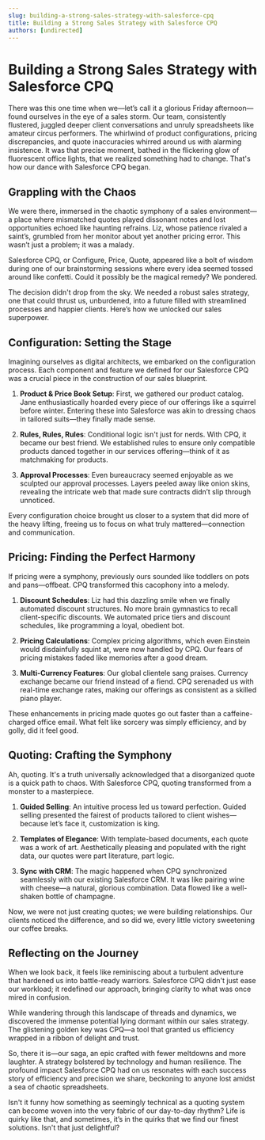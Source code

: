 ```yaml
---
slug: building-a-strong-sales-strategy-with-salesforce-cpq
title: Building a Strong Sales Strategy with Salesforce CPQ
authors: [undirected]
---
```



# Building a Strong Sales Strategy with Salesforce CPQ

There was this one time when we—let’s call it a glorious Friday afternoon—found ourselves in the eye of a sales storm. Our team, consistently flustered, juggled deeper client conversations and unruly spreadsheets like amateur circus performers. The whirlwind of product configurations, pricing discrepancies, and quote inaccuracies whirred around us with alarming insistence. It was that precise moment, bathed in the flickering glow of fluorescent office lights, that we realized something had to change. That's how our dance with Salesforce CPQ began.

## Grappling with the Chaos

We were there, immersed in the chaotic symphony of a sales environment—a place where mismatched quotes played dissonant notes and lost opportunities echoed like haunting refrains. Liz, whose patience rivaled a saint’s, grumbled from her monitor about yet another pricing error. This wasn’t just a problem; it was a malady.

Salesforce CPQ, or Configure, Price, Quote, appeared like a bolt of wisdom during one of our brainstorming sessions where every idea seemed tossed around like confetti. Could it possibly be the magical remedy? We pondered.

The decision didn't drop from the sky. We needed a robust sales strategy, one that could thrust us, unburdened, into a future filled with streamlined processes and happier clients. Here’s how we unlocked our sales superpower.

## Configuration: Setting the Stage

Imagining ourselves as digital architects, we embarked on the configuration process. Each component and feature we defined for our Salesforce CPQ was a crucial piece in the construction of our sales blueprint.

1. **Product & Price Book Setup**: First, we gathered our product catalog. Jane enthusiastically hoarded every piece of our offerings like a squirrel before winter. Entering these into Salesforce was akin to dressing chaos in tailored suits—they finally made sense.

2. **Rules, Rules, Rules**: Conditional logic isn't just for nerds. With CPQ, it became our best friend. We established rules to ensure only compatible products danced together in our services offering—think of it as matchmaking for products.

3. **Approval Processes**: Even bureaucracy seemed enjoyable as we sculpted our approval processes. Layers peeled away like onion skins, revealing the intricate web that made sure contracts didn’t slip through unnoticed.

Every configuration choice brought us closer to a system that did more of the heavy lifting, freeing us to focus on what truly mattered—connection and communication.

## Pricing: Finding the Perfect Harmony

If pricing were a symphony, previously ours sounded like toddlers on pots and pans—offbeat. CPQ transformed this cacophony into a melody.

1. **Discount Schedules**: Liz had this dazzling smile when we finally automated discount structures. No more brain gymnastics to recall client-specific discounts. We automated price tiers and discount schedules, like programming a loyal, obedient bot.

2. **Pricing Calculations**: Complex pricing algorithms, which even Einstein would disdainfully squint at, were now handled by CPQ. Our fears of pricing mistakes faded like memories after a good dream.

3. **Multi-Currency Features**: Our global clientele sang praises. Currency exchange became our friend instead of a fiend. CPQ serenaded us with real-time exchange rates, making our offerings as consistent as a skilled piano player.

These enhancements in pricing made quotes go out faster than a caffeine-charged office email. What felt like sorcery was simply efficiency, and by golly, did it feel good.

## Quoting: Crafting the Symphony

Ah, quoting. It's a truth universally acknowledged that a disorganized quote is a quick path to chaos. With Salesforce CPQ, quoting transformed from a monster to a masterpiece.

1. **Guided Selling**: An intuitive process led us toward perfection. Guided selling presented the fairest of products tailored to client wishes—because let’s face it, customization is king.

2. **Templates of Elegance**: With template-based documents, each quote was a work of art. Aesthetically pleasing and populated with the right data, our quotes were part literature, part logic.

3. **Sync with CRM**: The magic happened when CPQ synchronized seamlessly with our existing Salesforce CRM. It was like pairing wine with cheese—a natural, glorious combination. Data flowed like a well-shaken bottle of champagne.

Now, we were not just creating quotes; we were building relationships. Our clients noticed the difference, and so did we, every little victory sweetening our coffee breaks.

## Reflecting on the Journey

When we look back, it feels like reminiscing about a turbulent adventure that hardened us into battle-ready warriors. Salesforce CPQ didn't just ease our workload; it redefined our approach, bringing clarity to what was once mired in confusion.

While wandering through this landscape of threads and dynamics, we discovered the immense potential lying dormant within our sales strategy. The glistening golden key was CPQ—a tool that granted us efficiency wrapped in a ribbon of delight and trust.

So, there it is—our saga, an epic crafted with fewer meltdowns and more laughter. A strategy bolstered by technology and human resilience. The profound impact Salesforce CPQ had on us resonates with each success story of efficiency and precision we share, beckoning to anyone lost amidst a sea of chaotic spreadsheets.

Isn't it funny how something as seemingly technical as a quoting system can become woven into the very fabric of our day-to-day rhythm? Life is quirky like that, and sometimes, it’s in the quirks that we find our finest solutions. Isn't that just delightful?
```